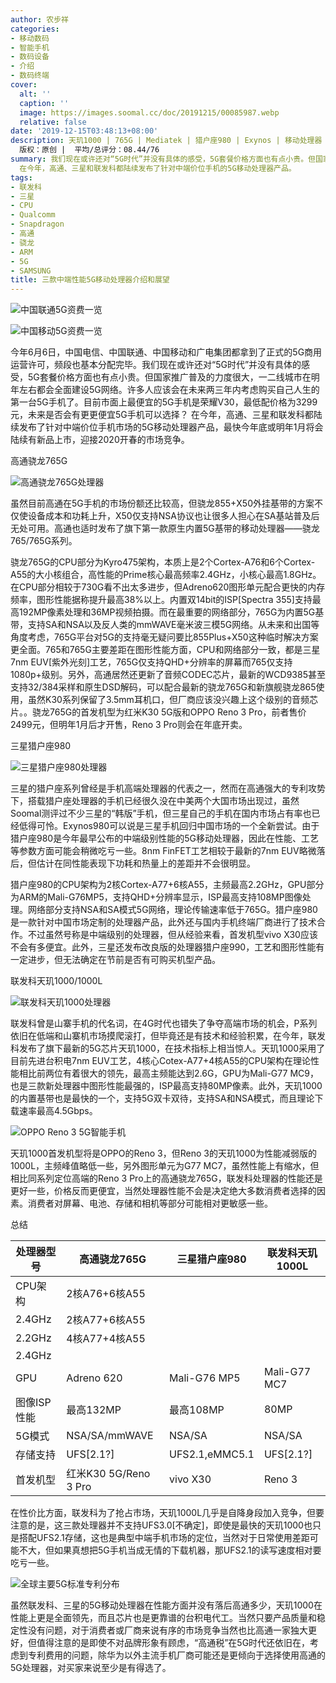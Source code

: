 ```yaml
---
author: 农步祥
categories:
- 移动数码
- 智能手机
- 数码设备
- 介绍
- 数码终端
cover:
  alt: ''
  caption: ''
  image: https://images.soomal.cc/doc/20191215/00085987.webp
  relative: false
date: '2019-12-15T03:48:13+08:00'
description: 天玑1000 | 765G | Mediatek | 猎户座980 | Exynos | 移动处理器 | 源自：soomal.com |
  版权：原创 |  平均/总评分：08.44/76
summary: 我们现在或许还对“5G时代”并没有具体的感受，5G套餐价格方面也有点小贵。但国家推广普及的力度很大，一二线城市在明年左右都会全面建设5G网络，未来是否会有更更便宜5G手机可以选择？
  在今年，高通、三星和联发科都陆续发布了针对中端价位手机的5G移动处理器产品。
tags:
- 联发科
- 三星
- CPU
- Qualcomm
- Snapdragon
- 高通
- 骁龙
- ARM
- 5G
- SAMSUNG
title: 三款中端性能5G移动处理器介绍和展望
---
```


![中国联通5G资费一览](https://images.soomal.cc/doc/20191215/00085983_01.webp)



![中国移动5G资费一览](https://images.soomal.cc/doc/20191215/00085984_01.webp)



今年6月6日，中国电信、中国联通、中国移动和广电集团都拿到了正式的5G商用运营许可，频段也基本分配完毕。我们现在或许还对“5G时代”并没有具体的感受，5G套餐价格方面也有点小贵。但国家推广普及的力度很大，一二线城市在明年左右都会全面建设5G网络。许多人应该会在未来两三年内考虑购买自己人生的第一台5G手机了。目前市面上最便宜的5G手机是荣耀V30，最低配价格为3299元，未来是否会有更更便宜5G手机可以选择？ 在今年，高通、三星和联发科都陆续发布了针对中端价位手机市场的5G移动处理器产品，最快今年底或明年1月将会陆续有新品上市，迎接2020开春的市场竞争。



高通骁龙765G



![高通骁龙765G处理器](https://images.soomal.cc/doc/20191215/00085985.webp)



虽然目前高通在5G手机的市场份额还比较高，但骁龙855+X50外挂基带的方案不仅使设备成本和功耗上升，X50仅支持NSA协议也让很多人担心在SA基站普及后无处可用。高通也适时发布了旗下第一款原生内置5G基带的移动处理器――骁龙765/765G系列。



骁龙765G的CPU部分为Kyro475架构，本质上是2个Cortex-A76和6个Cortex-A55的大小核组合，高性能的Prime核心最高频率2.4GHz，小核心最高1.8GHz。在CPU部分相较于730G看不出太多进步，但Adreno620图形单元配合更快的内存频率，图形性能据称提升最高38%以上。内置双14bit的ISP[Spectra 355]支持最高192MP像素处理和36MP视频拍摄。而在最重要的网络部分，765G为内置5G基带，支持SA和NSA以及反人类的mmWAVE毫米波三模5G网络。从未来和出国等角度考虑，765G平台对5G的支持毫无疑问要比855Plus+X50这种临时解决方案更全面。765和765G主要差距在图形性能方面，CPU和网络部分一致，都是三星7nm EUV[紫外光刻]工艺，765G仅支持QHD+分辨率的屏幕而765仅支持1080p+级别。另外，高通居然还更新了音频CODEC芯片，最新的WCD9385甚至支持32/384采样和原生DSD解码，可以配合最新的骁龙765G和新旗舰骁龙865使用，虽然K30系列保留了3.5mm耳机口，但厂商应该没兴趣上这个级别的音频芯片。。骁龙765G的首发机型为红米K30 5G版和OPPO Reno 3 Pro，前者售价2499元，但明年1月后才开售，Reno 3 Pro则会在年底开卖。



三星猎户座980



![三星猎户座980处理器](https://images.soomal.cc/doc/20191215/00085986.webp)



三星的猎户座系列曾经是手机高端处理器的代表之一，然而在高通强大的专利攻势下，搭载猎户座处理器的手机已经很久没在中美两个大国市场出现过，虽然Soomal测评过不少三星的“韩版”手机，但三星自己的手机在国内市场占有率也已经低得可怜。Exynos980可以说是三星手机回归中国市场的一个全新尝试。由于猎户座980是今年最早公布的中端级别性能的5G移动处理器，因此在性能、工艺等参数方面可能会稍微吃亏一些。8nm FinFET工艺相较于最新的7nm EUV略微落后，但估计在同性能表现下功耗和热量上的差距并不会很明显。



猎户座980的CPU架构为2核Cortex-A77+6核A55，主频最高2.2GHz，GPU部分为ARM的Mali-G76MP5，支持QHD+分辨率显示，ISP最高支持108MP图像处理。网络部分支持NSA和SA模式5G网络，理论传输速率低于765G。猎户座980是一款针对中国市场定制的处理器产品，此外还与国内手机终端厂商进行了技术合作。不过虽然号称是中端级别的处理器，但从经验来看，首发机型vivo X30应该不会有多便宜。此外，三星还发布改良版的处理器猎户座990，工艺和图形性能有一定进步，但无法确定在节前是否有可购买机型产品。



联发科天玑1000/1000L



![联发科天玑1000处理器](https://images.soomal.cc/doc/20191215/00085987.webp)



联发科曾是山寨手机的代名词，在4G时代也错失了争夺高端市场的机会，P系列依旧在低端和山寨机市场摸爬滚打，但毕竟还是有技术和经验积累，在今年，联发科发布了旗下最新的5G芯片天玑1000，在技术指标上相当惊人。天玑1000采用了目前先进台积电7nm EUV工艺，4核心Cotex-A77+4核A55的CPU架构在理论性能相比前两位有着很大的领先，最高主频能达到2.6G，GPU为Mali-G77 MC9，也是三款新处理器中图形性能最强的，ISP最高支持80MP像素。此外，天玑1000的内置基带也是最快的一个，支持5G双卡双待，支持SA和NSA模式，而且理论下载速率最高4.5Gbps。



![OPPO Reno 3 5G智能手机](https://images.soomal.cc/doc/20191215/00085988.webp)



天玑1000首发机型将是OPPO的Reno 3，但Reno 3的天玑1000为性能减弱版的1000L，主频峰值略低一些，另外图形单元为G77 MC7，虽然性能上有缩水，但相比同系列定位高端的Reno 3 Pro上的高通骁龙765G，联发科处理器的性能还是更好一些，价格反而更便宜，当然处理器性能不会是决定绝大多数消费者选择的因素。消费者对屏幕、电池、存储和相机等部分可能相对更敏感一些。



总结



| 处理器型号 | 高通骁龙765G | 三星猎户座980 | 联发科天玑1000L |
| --- | --- | --- | --- |
| CPU架构 | 2核A76+6核A55
2.4GHz | 2核A77+6核A55
2.2GHz | 4核A77+4核A55
2.4GHz |
| GPU | Adreno 620 | Mali-G76 MP5 | Mali-G77 MC7 |
| 图像ISP性能 | 最高132MP | 最高108MP | 80MP |
| 5G模式 | NSA/SA/mmWAVE | NSA/SA | NSA/SA |
| 存储支持 | UFS[2.1?] | UFS2.1,eMMC5.1 | UFS[2.1?] |
| 首发机型 | 红米K30 5G/Reno 3 Pro | vivo X30 | Reno 3 |



在性价比方面，联发科为了抢占市场，天玑1000L几乎是自降身段加入竞争，但要注意的是，这三款处理器并不支持UFS3.0[不确定]，即使是最快的天玑1000也只是搭配UFS2.1存储，这也是典型中端手机市场的定位，当然对于日常使用差距可能不大，但如果真想把5G手机当成无情的下载机器，那UFS2.1的读写速度相对要吃亏一些。



![全球主要5G标准专利分布](https://images.soomal.cc/doc/20190201/00079930.webp)



虽然联发科、三星的5G移动处理器在性能方面并没有落后高通多少，天玑1000在性能上更是全面领先，而且芯片也是更靠谱的台积电代工。当然只要产品质量和稳定性没有问题，对于消费者或厂商来说有序的市场竞争当然也比高通一家独大更好，但值得注意的是即使不对品牌形象有顾虑，“高通税”在5G时代还依旧在，考虑到专利费用的问题，除华为以外主流手机厂商可能还是更倾向于选择使用高通的5G处理器，对买家来说至少是有得选了。